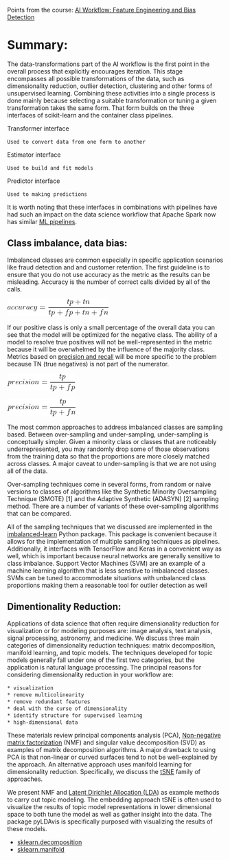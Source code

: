 Points from the course: [AI Workflow: Feature Engineering and Bias Detection](https://www.coursera.org/learn/ibm-ai-workflow-feature-engineering-bias-detection)


# Summary:

The data-transformations part of the AI workflow is the first point in the overall process that
explicitly encourages iteration. This stage encompasses all possible transformations of the data,
such as dimensionality reduction, outlier detection, clustering and other forms of unsupervised
learning. Combining these activities into a single process is done mainly because selecting a
suitable transformation or tuning a given transformation takes the same form. That form builds on
the three interfaces of scikit-learn and the container class pipelines.

Transformer interface

    Used to convert data from one form to another

Estimator interface

    Used to build and fit models

Predictor interface

    Used to making predictions

It is worth noting that these interfaces in combinations with pipelines have had such an impact on
the data science workflow that Apache Spark now has similar [ML pipelines](https://spark.apache.org/docs/latest/ml-pipeline.html).


## Class imbalance, data bias:

Imbalanced classes are common especially in specific application scenarios like fraud detection
and and customer retention. The first guideline is to ensure that you do not use accuracy as the
metric as the results can be misleading. Accuracy is the number of correct calls divided by all of
the calls.

<!-- accuracy = \frac{tp+tn}{tp + fp + tn + fn} -->
![](image_source/accuracy.gif)

If our positive class is only a small percentage of the overall data you can see that the model
will be optimized for the negative class. The ability of a model to resolve true positives will
not be well-represented in the metric because it will be overwhelmed by the influence of the
majority class. Metrics based on [precision and recall](https://en.wikipedia.org/wiki/Precision_and_recall) will be more specific to the problem because
TN (true negatives) is not part of the numerator.

<!-- precision = \frac{tp}{tp + fp} -->

![precision 1](image_source/precision_1.gif)
<!-- precision = \frac{tp}{tp + fn} -->

![precision 2](image_source/precision_2.gif)

The most common approaches to address imbalanced classes are sampling based. Between over-sampling
and under-sampling, under-sampling is conceptually simpler. Given a minority class or classes that
are noticeably underrepresented, you may randomly drop some of those observations from the
training data so that the proportions are more closely matched across classes. A major caveat to
under-sampling is that we are not using all of the data.

Over-sampling techniques come in several forms, from random or naive versions to classes of
algorithms like the Synthetic Minority Oversampling Technique (SMOTE) [1] and the Adaptive
Synthetic (ADASYN) [2] sampling method. There are a number of variants of these over-sampling
algorithms that can be compared.

All of the sampling techniques that we discussed are implemented in the [imbalanced-learn](https://imbalanced-learn.readthedocs.io/en/stable/) Python
package. This package is convenient because it allows for the implementation of multiple sampling
techniques as pipelines. Additionally, it interfaces with TensorFlow and Keras in a convenient way
as well, which is important because neural networks are generally sensitive to class imbalance.
Support Vector Machines (SVM) are an example of a machine learning algorithm that is less
sensitive to imbalanced classes. SVMs can be tuned to accommodate situations with unbalanced class
proportions making them a reasonable tool for outlier detection as well


## Dimentionality Reduction:

Applications of data science that often require dimensionality reduction for visualization or for
modeling purposes are: image analysis, text analysis, signal processing, astronomy, and medicine.
We discuss three main categories of dimensionality reduction techniques: matrix decomposition,
manifold learning, and topic models. The techniques developed for topic models generally fall
under one of the first two categories, but the application is natural language processing. The
principal reasons for considering dimensionality reduction in your workflow are:

	* visualization
    * remove multicolinearity
    * remove redundant features
    * deal with the curse of dimensionality
    * identify structure for supervised learning
    * high-dimensional data

These materials review principal components analysis (PCA), [Non-negative matrix factorization](https://en.wikipedia.org/wiki/Non-negative_matrix_factorization) (NMF) and singular value
decomposition (SVD) as examples of matrix decomposition algorithms. A major drawback to using PCA
is that non-linear or curved surfaces tend to not be well-explained by the approach. An
alternative approach uses manifold learning for dimensionality reduction. Specifically, we discuss
the [tSNE](https://en.wikipedia.org/wiki/T-distributed_stochastic_neighbor_embedding) family of
approaches.

We present NMF and [Latent Dirichlet Allocation (LDA)](https://en.wikipedia.org/wiki/Latent_Dirichlet_allocation) as example methods to carry out topic modeling. The embedding approach tSNE is often used to visualize the results of topic model representations in lower dimensional space to both tune the model as well as gather insight into the data. The package pyLDAvis is specifically purposed with visualizing the results of these models.

* [sklearn.decomposition](https://scikit-learn.org/stable/modules/classes.html#module-sklearn.decomposition)
* [sklearn.manifold](https://scikit-learn.org/stable/modules/manifold.html)